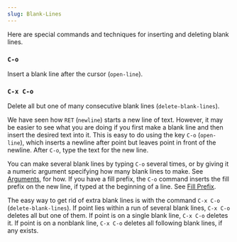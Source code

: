 ```yaml
---
slug: Blank-Lines
---
```


Here are special commands and techniques for inserting and deleting blank lines.

### `C-o`

Insert a blank line after the cursor (`open-line`).

### `C-x C-o`

Delete all but one of many consecutive blank lines (`delete-blank-lines`).

We have seen how `RET` (`newline`) starts a new line of text. However, it may be easier to see what you are doing if you first make a blank line and then insert the desired text into it. This is easy to do using the key `C-o` (`open-line`), which inserts a newline after point but leaves point in front of the newline. After `C-o`, type the text for the new line.

You can make several blank lines by typing `C-o` several times, or by giving it a numeric argument specifying how many blank lines to make. See [Arguments](/docs/emacs/Arguments), for how. If you have a fill prefix, the `C-o` command inserts the fill prefix on the new line, if typed at the beginning of a line. See [Fill Prefix](/docs/emacs/Fill-Prefix).

The easy way to get rid of extra blank lines is with the command `C-x C-o` (`delete-blank-lines`). If point lies within a run of several blank lines, `C-x C-o` deletes all but one of them. If point is on a single blank line, `C-x C-o` deletes it. If point is on a nonblank line, `C-x C-o` deletes all following blank lines, if any exists.

